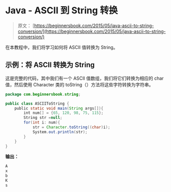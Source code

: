 # Java - ASCII 到 String 转换

> 原文： [https://beginnersbook.com/2015/05/java-ascii-to-string-conversion/](https://beginnersbook.com/2015/05/java-ascii-to-string-conversion/)

在本教程中，我们将学习如何将 ASCII 值转换为 String。

## 示例：将 ASCII 转换为 String

这是完整的代码，其中我们有一个 ASCII 值数组，我们将它们转换为相应的 char 值，然后使用 Character 类的 toString（）方法将这些字符转换为字符串。

```java
package com.beginnersbook.string;

public class ASCIIToString {
    public static void main(String args[]){
        int num[] = {65, 120, 98, 75, 115};
        String str =null;
        for(int i: num){
            str = Character.toString((char)i);
            System.out.println(str);
        }
    }
}
```

**输出：**

```java
A
x
b
K
s
```